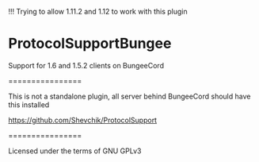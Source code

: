 !!! Trying to allow 1.11.2 and 1.12 to work with this plugin


ProtocolSupportBungee
================

Support for 1.6 and 1.5.2 clients on BungeeCord

================

This is not a standalone plugin, all server behind BungeeCord should have this installed

https://github.com/Shevchik/ProtocolSupport


================

Licensed under the terms of GNU GPLv3

